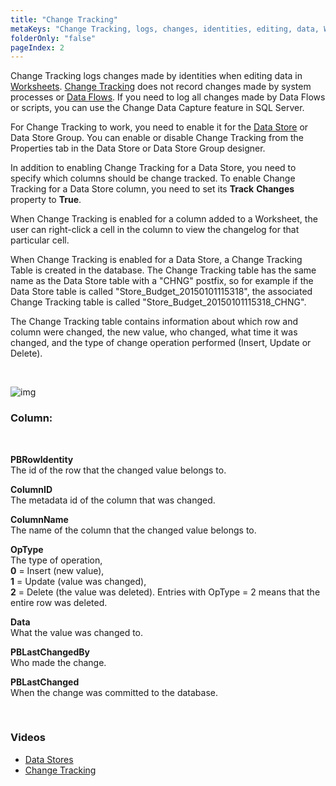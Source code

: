 ```yaml
---
title: "Change Tracking"
metaKeys: "Change Tracking, logs, changes, identities, editing, data, Worksheets, Data Flows, SQL Server, Data Store, Group, Properties tab, Track, True, database, new value,  Insert, Update, Delete"
folderOnly: "false"
pageIndex: 2
---
```


Change Tracking logs changes made by identities when editing data in [Worksheets](../worksheets.md). [Change Tracking](howto/changetracking.md) does not record changes made by system processes or [Data Flows](../dataflows/index.md). If you need to log all changes made by Data Flows or scripts, you can use the Change Data Capture feature in SQL Server.

For Change Tracking to work, you need to enable it for the [Data Store](../datastores.md) or Data Store Group. You can enable or disable Change Tracking from the Properties tab in the Data Store or Data Store Group designer. 

In addition to enabling Change Tracking for a Data Store, you need to specify which columns should be change tracked. To enable Change Tracking for a Data Store column, you need to set its **Track** **Changes** property to **True**.

When Change Tracking is enabled for a column added to a Worksheet, the user can right-click a cell in the column to view the changelog for that particular cell.

When Change Tracking is enabled for a Data Store, a Change Tracking Table is created in the database. The Change Tracking table has the same name as the Data Store table with a "CHNG" postfix, so for example if the Data Store table is called "Store_Budget_20150101115318", the associated Change Tracking table is called "Store_Budget_20150101115318_CHNG".

The Change Tracking table contains information about which row and column were changed, the new value, who changed, what time it was changed, and the type of change operation performed (Insert, Update or Delete). 

<br/>

![img](https://profitbasedocs.blob.core.windows.net/images/change%20tracking.png)


### Column:
<br/>

**PBRowIdentity**  
The id of the row that the changed value belongs to.

**ColumnID**  
The metadata id of the column that was changed.

**ColumnName**  
The name of the column that the changed value belongs to.

**OpType**  
The type of operation,  
**0** = Insert (new value),  
**1** = Update (value was changed),  
**2** = Delete (the value was deleted). Entries with OpType = 2 means that the entire row was deleted.

**Data**  
What the value was changed to.

**PBLastChangedBy**  
Who made the change.

**PBLastChanged**  
When the change was committed to the database.  

<br/>

### Videos
* [Data Stores](../../videos/datastores.md)
* [Change Tracking](https://profitbasedocs.blob.core.windows.net/videos/DS%20change%20tracking.mp4)